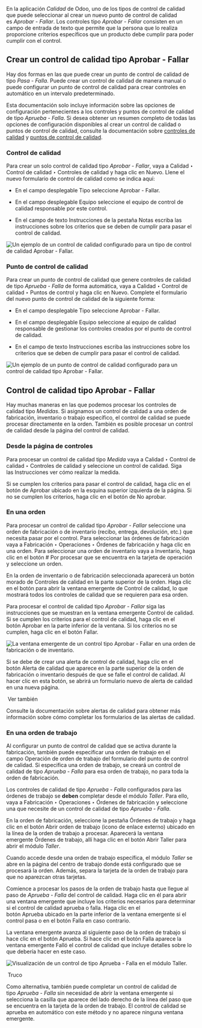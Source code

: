 En la aplicación _Calidad_ de Odoo, uno de los tipos de control de calidad que puede seleccionar al crear un nuevo punto de control de calidad es _Aprobar - Fallar_. Los controles tipo _Aprobar - Fallar_ consisten en un campo de entrada de texto que permite que la persona que lo realiza proporcione criterios específicos que un producto debe cumplir para poder cumplir con el control.

## Crear un control de calidad tipo Aprobar - Fallar[](https://www.odoo.com/documentation/17.0/es/applications/inventory_and_mrp/quality/quality_check_types/pass_fail_check.html#create-a-pass-fail-quality-check "Enlazar permanentemente con este título")

Hay dos formas en las que puede crear un punto de control de calidad de tipo _Pasa - Falla_. Puede crear un control de calidad de manera manual o puede configurar un punto de control de calidad para crear controles en automático en un intervalo predeterminado.

Esta documentación solo incluye información sobre las opciones de configuración pertenecientes a los controles y puntos de control de calidad de tipo _Aprueba - Falla_. Si desea obtener un resumen completo de todas las opciones de configuración disponibles al crear un control de calidad o puntos de control de calidad, consulte la documentación sobre [controles de calidad](https://www.odoo.com/documentation/17.0/es/applications/inventory_and_mrp/quality/quality_management/quality_checks.html#quality-quality-management-quality-checks) y [puntos de control de calidad](https://www.odoo.com/documentation/17.0/es/applications/inventory_and_mrp/quality/quality_management/quality_control_points.html#quality-quality-management-quality-control-points).

### Control de calidad[](https://www.odoo.com/documentation/17.0/es/applications/inventory_and_mrp/quality/quality_check_types/pass_fail_check.html#quality-check "Enlazar permanentemente con este título")

Para crear un solo control de calidad tipo _Aprobar - Fallar_, vaya a Calidad ‣ Control de calidad ‣ Controles de calidad y haga clic en Nuevo. Llene el nuevo formulario de control de calidad como se indica aquí:

- En el campo desplegable Tipo seleccione Aprobar - Fallar.
    
- En el campo desplegable Equipo seleccione el equipo de control de calidad responsable por este control.
    
- En el campo de texto Instrucciones de la pestaña Notas escriba las instrucciones sobre los criterios que se deben de cumplir para pasar el control de calidad.
    

![Un ejemplo de un control de calidad configurado para un tipo de control de calidad Aprobar - Fallar.](https://www.odoo.com/documentation/17.0/es/_images/quality-check-form.png)

### Punto de control de calidad[](https://www.odoo.com/documentation/17.0/es/applications/inventory_and_mrp/quality/quality_check_types/pass_fail_check.html#quality-control-point-qcp "Enlazar permanentemente con este título")

Para crear un punto de control de calidad que genere controles de calidad de tipo _Aprueba - Falla_ de forma automática, vaya a Calidad ‣ Control de calidad ‣ Puntos de control y haga clic en Nuevo. Complete el formulario del nuevo punto de control de calidad de la siguiente forma:

- En el campo desplegable Tipo seleccione Aprobar - Fallar.
    
- En el campo desplegable Equipo seleccione al equipo de calidad responsable de gestionar los controles creados por el punto de control de calidad.
    
- En el campo de texto Instrucciones escriba las instrucciones sobre los criterios que se deben de cumplir para pasar el control de calidad.
    

![Un ejemplo de un punto de control de calidad configurado para un control de calidad tipo Aprobar - Fallar.](https://www.odoo.com/documentation/17.0/es/_images/qcp-form.png)

## Control de calidad tipo Aprobar - Fallar[](https://www.odoo.com/documentation/17.0/es/applications/inventory_and_mrp/quality/quality_check_types/pass_fail_check.html#process-a-pass-fail-quality-check "Enlazar permanentemente con este título")

Hay muchas maneras en las que podemos procesar los controles de calidad tipo _Medidas_. Si asignamos un control de calidad a una orden de fabricación, inventario o trabajo específico, el control de calidad se puede procesar directamente en la orden. También es posible procesar un control de calidad desde la página del control de calidad.

### Desde la página de controles[](https://www.odoo.com/documentation/17.0/es/applications/inventory_and_mrp/quality/quality_check_types/pass_fail_check.html#from-the-check-s-page "Enlazar permanentemente con este título")

Para procesar un control de calidad tipo _Medida_ vaya a Calidad ‣ Control de calidad ‣ Controles de calidad y seleccione un control de calidad. Siga las Instrucciones ver cómo realizar la medida.

Si se cumplen los criterios para pasar el control de calidad, haga clic en el botón de Aprobar ubicado en la esquina superior izquierda de la página. Si no se cumplen los criterios, haga clic en el botón de No aprobar.

### En una orden[](https://www.odoo.com/documentation/17.0/es/applications/inventory_and_mrp/quality/quality_check_types/pass_fail_check.html#on-an-order "Enlazar permanentemente con este título")

Para procesar un control de calidad tipo _Aprobar - Fallar_ seleccione una orden de fabricación o de inventario (recibo, entrega, devolución, etc.) que necesita pasar por el control. Para seleccionar las órdenes de fabricación vaya a Fabricación ‣ Operaciones ‣ Órdenes de fabricación y haga clic en una orden. Para seleccionar una orden de inventario vaya a Inventario, haga clic en el botón # Por procesar que se encuentra en la tarjeta de operación y seleccione un orden.

En la orden de inventario o de fabricación seleccionada aparecerá un botón morado de Controles de calidad en la parte superior de la orden. Haga clic en el botón para abrir la ventana emergente de Control de calidad, lo que mostrará todos los controles de calidad que se requieren para esa orden.

Para procesar el control de calidad tipo _Aprobar - Fallar_ siga las instrucciones que se muestran en la ventana emergente Control de calidad. Si se cumplen los criterios para el control de calidad, haga clic en el botón Aprobar en la parte inferior de la ventana. Si los criterios no se cumplen, haga clic en el botón Fallar.

![La ventana emergente de un control tipo Aprobar - Fallar en una orden de fabricación o de inventario.](https://www.odoo.com/documentation/17.0/es/_images/pass-fail-check-pop-up.png)

Si se debe de crear una alerta de control de calidad, haga clic en el botón Alerta de calidad que aparece en la parte superior de la orden de fabricación o inventario después de que se falle el control de calidad. Al hacer clic en esta botón, se abrirá un formulario nuevo de alerta de calidad en una nueva página.

 Ver también

Consulte la documentación sobre alertas de calidad para obtener más información sobre cómo completar los formularios de las alertas de calidad.

### En una orden de trabajo[](https://www.odoo.com/documentation/17.0/es/applications/inventory_and_mrp/quality/quality_check_types/pass_fail_check.html#on-a-work-order "Enlazar permanentemente con este título")

Al configurar un punto de control de calidad que se activa durante la fabricación, también puede especificar una orden de trabajo en el campo Operación de orden de trabajo del formulario del punto de control de calidad. Si especifica una orden de trabajo, se creará un control de calidad de tipo _Aprueba - Falla_ para esa orden de trabajo, no para toda la orden de fabricación.

Los controles de calidad de tipo _Aprueba - Falla_ configurados para las órdenes de trabajo se **deben** completar desde el módulo _Taller_. Para ello, vaya a Fabricación ‣ Operaciones ‣ Órdenes de fabricación y seleccione una que necesite de un control de calidad de tipo _Aprueba - Falla_.

En la orden de fabricación, seleccione la pestaña Órdenes de trabajo y haga clic en el botón Abrir orden de trabajo (icono de enlace externo) ubicado en la línea de la orden de trabajo a procesar. Aparecerá la ventana emergente Órdenes de trabajo, allí haga clic en el botón Abrir Taller para abrir el módulo _Taller_.

Cuando accede desde una orden de trabajo específica, el módulo _Taller_ se abre en la página del centro de trabajo donde está configurado que se procesará la orden. Además, separa la tarjeta de la orden de trabajo para que no aparezcan otras tarjetas.

Comience a procesar los pasos de la orden de trabajo hasta que llegue al paso de _Aprueba - Falla_ del control de calidad. Haga clic en él para abrir una ventana emergente que incluye los criterios necesarios para determinar si el control de calidad aprueba o falla. Haga clic en el botón Aprueba ubicado en la parte inferior de la ventana emergente si el control pasa o en el botón Falla en caso contrario.

La ventana emergente avanza al siguiente paso de la orden de trabajo si hace clic en el botón Aprueba. Si hace clic en el botón Falla aparece la ventana emergente Falló el control de calidad que incluye detalles sobre lo que debería hacer en este caso.

![Visualización de un control de tipo Aprueba - Falla en el módulo Taller.](https://www.odoo.com/documentation/17.0/es/_images/pass-fail-check-shop-floor.png)

 Truco

Como alternativa, también puede completar un control de calidad de tipo _Aprueba - Falla_ sin necesidad de abrir la ventana emergente si selecciona la casilla que aparece del lado derecho de la línea del paso que se encuentra en la tarjeta de la orden de trabajo. El control de calidad se aprueba en automático con este método y no aparece ninguna ventana emergente.
